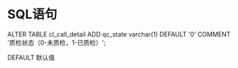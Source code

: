 # SQL语句

ALTER TABLE cl_call_detail ADD qc_state varchar(1) DEFAULT '0' COMMENT '质检状态（0-未质检，1-已质检）';



DEFAULT 默认值